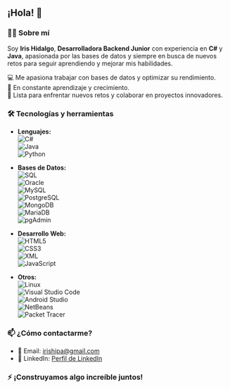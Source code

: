 ## ¡Hola! 👋  

### 👩‍💻 Sobre mí  
Soy **Iris Hidalgo**, **Desarrolladora Backend Junior** con experiencia en **C#** y **Java**, apasionada por las bases de datos y siempre en busca de nuevos retos para seguir aprendiendo y mejorar mis habilidades.  

💻 Me apasiona trabajar con bases de datos y optimizar su rendimiento.  
🌱 En constante aprendizaje y crecimiento.  
🚀 Lista para enfrentar nuevos retos y colaborar en proyectos innovadores.  

### 🛠️ Tecnologías y herramientas  
- **Lenguajes:**   
![C#](https://img.shields.io/badge/-C%23-blue?style=flat&logo=c-sharp)  
![Java](https://img.shields.io/badge/-Java-red?style=flat&logo=java)  
![Python](https://img.shields.io/badge/-Python-blue?style=flat&logo=python)  

- **Bases de Datos:**  
![SQL](https://img.shields.io/badge/-SQL-lightgrey?style=flat&logo=sql)  
![Oracle](https://img.shields.io/badge/-Oracle-F80000?style=flat&logo=oracle)  
![MySQL](https://img.shields.io/badge/-MySQL-blue?style=flat&logo=mysql)  
![PostgreSQL](https://img.shields.io/badge/-PostgreSQL-blue?style=flat&logo=postgresql)  
![MongoDB](https://img.shields.io/badge/-MongoDB-green?style=flat&logo=mongodb)  
![MariaDB](https://img.shields.io/badge/-MariaDB-003B57?style=flat&logo=mariadb)  
![pgAdmin](https://img.shields.io/badge/-pgAdmin-black?style=flat&logo=pgadmin)  

- **Desarrollo Web:**  
![HTML5](https://img.shields.io/badge/-HTML5-orange?style=flat&logo=html5)  
![CSS3](https://img.shields.io/badge/-CSS3-blue?style=flat&logo=css3)  
![XML](https://img.shields.io/badge/-XML-lightgrey?style=flat&logo=xml)  
![JavaScript](https://img.shields.io/badge/-JavaScript-yellow?style=flat&logo=javascript)  

- **Otros:**  
![Linux](https://img.shields.io/badge/-Linux-black?style=flat&logo=linux)  
![Visual Studio Code](https://img.shields.io/badge/-Visual%20Studio%20Code-007ACC?style=flat&logo=visualstudiocode)  
![Android Studio](https://img.shields.io/badge/-Android%20Studio-3DDC84?style=flat&logo=androidstudio)  
![NetBeans](https://img.shields.io/badge/-NetBeans-006B3F?style=flat&logo=netbeans)  
![Packet Tracer](https://img.shields.io/badge/-Packet%20Tracer-13B8C9?style=flat&logo=cisco)  


### 📫 ¿Cómo contactarme?  
- 📧 Email: [irishipa@gmail.com](mailto:irishipa@gmail.com)  
- 💼 LinkedIn: [Perfil de LinkedIn](#https://www.linkedin.com/in/iris-hidalgo-palomino-a90610291)  

### ⚡ ¡Construyamos algo increíble juntos!  
